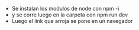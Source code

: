 - Se instalan los modulos de node con npm -i
- y se corre luego en la carpeta con npm run dev
- Luego el link que arroja se pone en un navegador